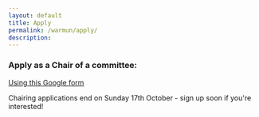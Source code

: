 ```yaml
---
layout: default
title: Apply
permalink: /warmun/apply/
description:
---
```


### Apply as a Chair of a committee:
<a href="https://docs.google.com/forms/d/e/1FAIpQLSe-bIFiZBsxYjqP-6WkfPhbbnn9nUOjEDALKtxYpMNpQFG9gA/viewform?usp=sf_link"> Using this Google form </a>

Chairing applications end on Sunday 17th October - sign up soon if you're interested!
